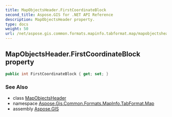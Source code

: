 ```yaml
---
title: MapObjectsHeader.FirstCoordinateBlock
second_title: Aspose.GIS for .NET API Reference
description: MapObjectsHeader property. 
type: docs
weight: 50
url: /net/aspose.gis.common.formats.mapinfo.tabformat.map/mapobjectsheader/firstcoordinateblock/
---
```

## MapObjectsHeader.FirstCoordinateBlock property

```csharp
public int FirstCoordinateBlock { get; set; }
```

### See Also

* class [MapObjectsHeader](../)
* namespace [Aspose.Gis.Common.Formats.MapInfo.TabFormat.Map](../../mapobjectsheader/)
* assembly [Aspose.GIS](../../../)


